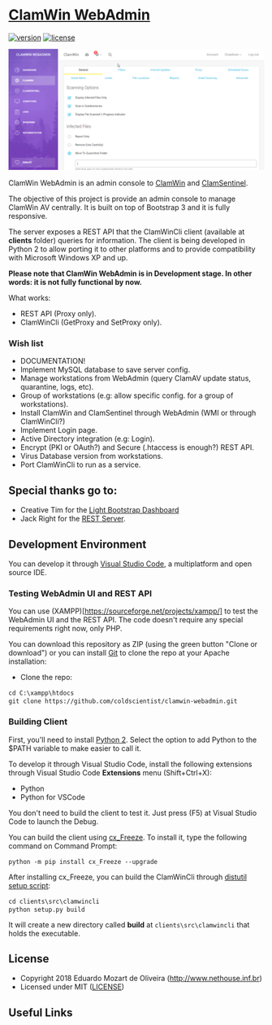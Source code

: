# [ClamWin WebAdmin](http://www.creative-tim.com/product/light-bootstrap-dashboard)
[![version][version-badge]][CHANGELOG] [![license][license-badge]][LICENSE]

![ClamWin WebAdmin Screenshot](assets/img/clamwin-webadmin.png "ClamWin WebAdmin")

ClamWin WebAdmin is an admin console to [ClamWin](http://www.clamwin.com/) and [ClamSentinel](http://clamsentinel.sourceforge.net/index.php?Lang=pt). 

The objective of this project is provide an admin console to manage ClamWin AV centrally. It is built on top of Bootstrap 3 and it is fully responsive.

The server exposes a REST API that the ClamWinCli client (available at **clients** folder) queries for information. The client is being developed in Python 2 to allow porting it to other platforms and to provide compatibility with Microsoft Windows XP and up.

**Please note that ClamWin WebAdmin is in Development stage. In other words: it is not fully functional by now.**

What works: 

+ REST API (Proxy only).
+ ClamWinCli (GetProxy and SetProxy only).

### Wish list

- DOCUMENTATION!
- Implement MySQL database to save server config.
- Manage workstations from WebAdmin (query ClamAV update status, quarantine, logs, etc).
- Group of workstations (e.g: allow specific config. for a group of workstations).
- Install ClamWin and ClamSentinel through WebAdmin (WMI or through ClamWinCli?)
- Implement Login page.
- Active Directory integration (e.g: Login).
- Encrypt (PKI or OAuth?) and Secure (.htaccess is enough?) REST API.
- Virus Database version from workstations.
- Port ClamWinCli to run as a service.

## Special thanks go to:

+ Creative Tim for the [Light Bootstrap Dashboard](https://github.com/creativetimofficial/light-bootstrap-dashboard)
+ Jack Right for the [REST Server](https://github.com/jacwright/RestServer).

## Development Environment

You can develop it through [Visual Studio Code](https://code.visualstudio.com/download), a multiplatform and open source IDE.

### Testing WebAdmin UI and REST API

You can use (XAMPP)[https://sourceforge.net/projects/xampp/] to test the WebAdmin UI and the REST API. The code doesn't require any special requirements right now, only PHP.

You can download this repository as ZIP (using the green button "Clone or download") or you can install [Git](https://git-scm.com/downloads) to clone the repo at your Apache installation:

- Clone the repo: 

```
cd C:\xampp\htdocs
git clone https://github.com/coldscientist/clamwin-webadmin.git
```

### Building Client

First, you'll need to install [Python 2](https://www.python.org/downloads/). Select the option to add Python to the $PATH variable to make easier to call it.

To develop it through Visual Studio Code, install the following extensions through Visual Studio Code **Extensions** menu (Shift+Ctrl+X):

- Python
- Python for VSCode

You don't need to build the client to test it. Just press (F5) at Visual Studio Code to launch the Debug.

You can build the client using [cx_Freeze](https://anthony-tuininga.github.io/cx_Freeze/). To install it, type the following command on Command Prompt:

```
python -m pip install cx_Freeze --upgrade
```

After installing cx_Freeze, you can build the ClamWinCli through [distutil setup script](http://cx-freeze.readthedocs.io/en/latest/distutils.html#distutils):

```
cd clients\src\clamwincli
python setup.py build
```

It will create a new directory called **build** at `clients\src\clamwincli` that holds the executable.

## License

- Copyright 2018 Eduardo Mozart de Oliveira (http://www.nethouse.inf.br)
- Licensed under MIT ([LICENSE])

## Useful Links

[CHANGELOG]: ./CHANGELOG.md
[LICENSE]: ./LICENSE.md
[version-badge]: https://img.shields.io/badge/version-0.0.1-blue.svg
[license-badge]: https://img.shields.io/badge/license-GPL-blue.svg
